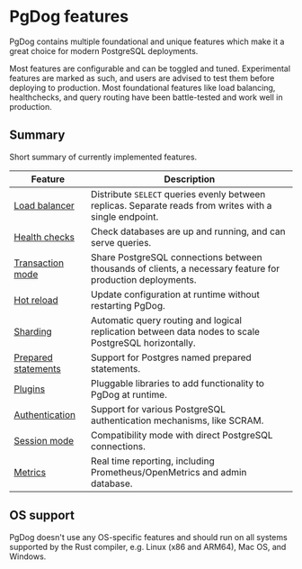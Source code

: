 # PgDog features

PgDog contains multiple foundational and unique features which make it a great choice
for modern PostgreSQL deployments.

Most features are configurable and can be toggled and tuned. Experimental features are marked
as such, and users are advised to test them before deploying to production. Most foundational features like
load balancing, healthchecks, and query routing have been battle-tested and work well in production.

## Summary

Short summary of currently implemented features.

| Feature | Description |
|---------|-------------|
| [Load balancer](load-balancer.md) | Distribute `SELECT` queries evenly between replicas. Separate reads from writes with a single endpoint. |
| [Health checks](healthchecks.md) | Check databases are up and running, and can serve queries. |
| [Transaction mode](transaction-mode.md) | Share PostgreSQL connections between thousands of clients, a necessary feature for production deployments. |
| [Hot reload](../configuration/index.md) | Update configuration at runtime without restarting PgDog. |
| [Sharding](sharding/index.md) | Automatic query routing and logical replication between data nodes to scale PostgreSQL horizontally. |
| [Prepared statements](prepared-statements.md) | Support for Postgres named prepared statements. |
| [Plugins](plugins/index.md) | Pluggable libraries to add functionality to PgDog at runtime. |
| [Authentication](authentication.md) | Support for various PostgreSQL authentication mechanisms, like SCRAM. |
| [Session mode](session-mode.md) | Compatibility mode with direct PostgreSQL connections. |
| [Metrics](metrics.md) | Real time reporting, including Prometheus/OpenMetrics and admin database. |

## OS support

PgDog doesn't use any OS-specific features and should run on all systems supported by the Rust compiler, e.g. Linux (x86 and ARM64), Mac OS, and Windows.
